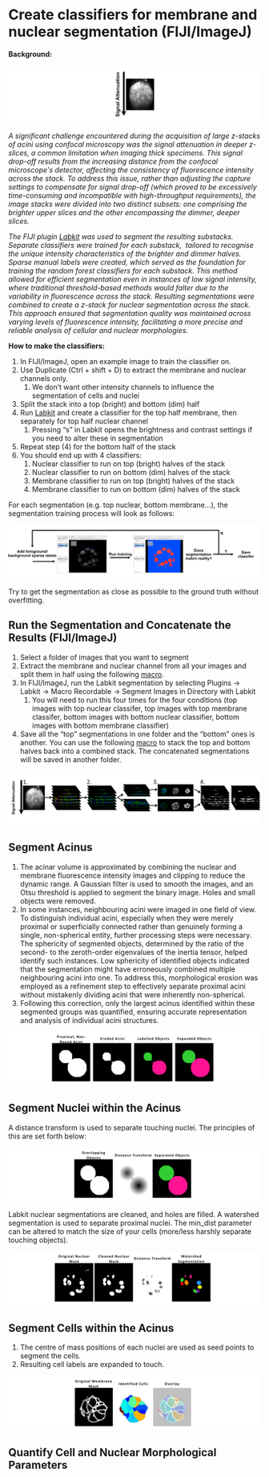 # Create classifiers for membrane and nuclear segmentation (FIJI/ImageJ)

**Background:**

![Alt text](images/image.png)

*A significant challenge encountered during the acquisition of large z-stacks of acini using confocal microscopy was the signal attenuation in deeper z-slices, a common limitation when imaging thick specimens. This signal drop-off results from the increasing distance from the confocal microscope's detector, affecting the consistency of fluorescence intensity across the stack. To address this issue, rather than adjusting the capture settings to compensate for signal drop-off (which proved to be excessively time-consuming and incompatible with high-throughput requirements), the image stacks were divided into two distinct subsets: one comprising the brighter upper slices and the other encompassing the dimmer, deeper slices.*

*The FIJI plugin [Labkit](https://imagej.net/plugins/labkit/) was used to segment the resulting substacks. Separate classifiers were trained for each substack,  tailored to recognise the unique intensity characteristics of the brighter and dimmer halves. Sparse manual labels were created, which served as the foundation for training the random forest classifiers for each substack. This method allowed for efficient segmentation even in instances of low signal intensity, where traditional threshold-based methods would falter due to the variability in fluorescence across the stack. Resulting segmentations were combined to create a z-stack for nuclear segmentation across the stack. This approach ensured that segmentation quality was maintained across varying levels of fluorescence intensity, facilitating a more precise and reliable analysis of cellular and nuclear morphologies.*

**How to make the classifiers:**

1. In FIJI/ImageJ, open an example image to train the classifier on.
2. Use Duplicate (Ctrl + shift + D) to extract the membrane and nuclear channels only.
    1. We don’t want other intensity channels to influence the segmentation of cells and nuclei
3. Split the stack into a top (bright) and bottom (dim) half
4. Run [Labkit](https://imagej.net/plugins/labkit/) and create a classifier for the top half membrane, then separately for top half nuclear channel
    1. Pressing “s” in Labkit opens the brightness and contrast settings if you need to alter these in segmentation
5. Repeat step (4) for the bottom half of the stack
6. You should end up with 4 classifiers:
    1. Nuclear classifier to run on top (bright) halves of the stack
    2. Nuclear classifier to run on bottom (dim) halves of the stack
    3. Membrane classifier to run on top (bright) halves of the stack
    4. Membrane classifier to run on bottom (dim) halves of the stack

For each segmentation (e.g. top nuclear, bottom membrane…), the segmentation training process will look as follows:

![Alt text](images/image1.png)

Try to get the segmentation as close as possible to the ground truth without overfitting.

## Run the Segmentation and Concatenate the Results (FIJI/ImageJ)

1. Select a folder of images that you want to segment
2. Extract the membrane and nuclear channel from all your images and split them in half using the following [macro](https://www.dropbox.com/scl/fi/fzlqdfmcee5xmlwtntmex/extract_channel_1_4_topbottom.ijm?rlkey=i29w78r4y960flh7ykxcdlsz7&dl=0).
3. In FIJI/ImageJ, run the Labkit segmentation by selecting Plugins -> Labkit -> Macro Recordable -> Segment Images in Directory with Labkit
    1. You will need to run this four times for the four conditions (top images with top nuclear classifer, top images with top membrane classifer, bottom images with bottom nuclear classifier, bottom images with bottom membrane classifier)
4. Save all the “top” segmentations in one folder and the “bottom” ones is another. You can use the following [macro](https://www.dropbox.com/scl/fi/re93aerrdihswd5rm8btp/concatenate_files_in_two_folders_save.ijm?rlkey=fvpr1503h2e0yiect4dku03jp&dl=0) to stack the top and bottom halves back into a combined stack. The concatenated segmentations will be saved in another folder.

![Alt text](images/image2.png)

## Segment Acinus

1. The acinar volume is approximated by combining the nuclear and membrane fluorescence intensity images and clipping to reduce the dynamic range. A Gaussian filter is used to smooth the images, and an Otsu threshold is applied to segment the binary image. Holes and small objects were removed.
2. In some instances, neighbouring acini were imaged in one field of view. To distinguish individual acini, especially when they were merely proximal or superficially connected rather than genuinely forming a single, non-spherical entity, further processing steps were necessary. The sphericity of segmented objects, determined by the ratio of the second- to the zeroth-order eigenvalues of the inertia tensor, helped identify such instances. Low sphericity of identified objects indicated that the segmentation might have erroneously combined multiple neighbouring acini into one. To address this, morphological erosion was employed as a refinement step to effectively separate proximal acini without mistakenly dividing acini that were inherently non-spherical.
3. Following this correction, only the largest acinus identified within these segmented groups was quantified, ensuring accurate representation and analysis of individual acini structures.

![Alt text](images/image3.png)
## Segment Nuclei within the Acinus

A distance transform is used to separate touching nuclei. The principles of this are set forth below:

![Alt text](images/image4.png)

Labkit nuclear segmentations are cleaned, and holes are filled. A watershed segmentation is used to separate proximal nuclei. The min_dist parameter can be altered to match the size of your cells (more/less harshly separate touching objects).

![Alt text](images/image5.png)

## Segment Cells within the Acinus

1. The centre of mass positions of each nuclei are used as seed points to segment the cells.
2. Resulting cell labels are expanded to touch.

![Alt text](images/image6.png)

## Quantify Cell and Nuclear Morphological Parameters